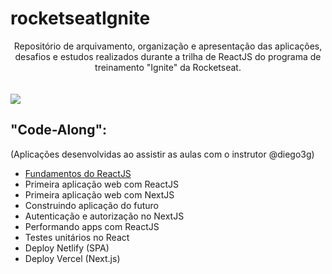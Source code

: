 # rocketseatIgnite

<div align="center">
Repositório de arquivamento, organização e apresentação das aplicações, desafios e estudos realizados durante a trilha de ReactJS do programa de treinamento "Ignite" da Rocketseat.
</div>
<br />
<br />
<img src="https://user-images.githubusercontent.com/3237047/85951609-9064fa80-b93a-11ea-8838-3cb34355e30a.png" />

## "Code-Along":
(Aplicações desenvolvidas ao assistir as aulas com o instrutor @diego3g)

* <a href="https://github.com/pdr3392/igniteGithubExplorer">Fundamentos do ReactJS</a>
* Primeira aplicação web com ReactJS
* Primeira aplicação web com NextJS
* Construindo aplicação do futuro
* Autenticação e autorização no NextJS
* Performando apps com ReactJS
* Testes unitários no React
* Deploy Netlify (SPA)
* Deploy Vercel (Next.js)
